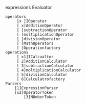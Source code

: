 ﻿expressions Evaluator

	operators
		 [x ]IOperator
		 [ x]AdditionOperator
		 [ ]subtractionOperator
		 [ ]moltiplicationOperator
		 [ ]divisionOperator
		 [ ]MathOperators
		 [ ]Operationfactory
	operations
		 [ x1]ICalcualtor
		 [ 2]AdditionCalculator
		 [ 3]subtractionCalculator
		 [ 4]moltiplicationCalculator
		 [ 5]divisionCalculator
		 [ 6]Calculatrofactory
	Parsers
		[1]ExpressionParser
		[x2]OperatorToken
			[3]NUmberToken

		



	


